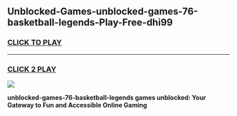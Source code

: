 
## Unblocked-Games-unblocked-games-76-basketball-legends-Play-Free-dhi99
<h3>
<a href="https://premium76.site?title=unblocked-games-76-basketball-legends&ref=23A">CLICK TO PLAY</a></h3>
<hr>

<h3>
<a href="https://premium76.site?title=unblocked-games-76-basketball-legends&ref=23A">CLICK 2 PLAY</a>
  
</h3>

<a href="https://premium76.site?title=unblocked-games-76-basketball-legends&ref=23A"><img src="https://clearcache.store/games.png"></a>


**unblocked-games-76-basketball-legends games unblocked: Your Gateway to Fun and Accessible Online Gaming**
